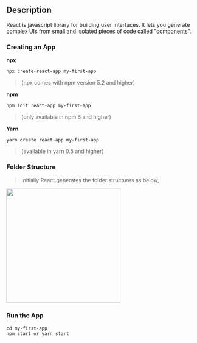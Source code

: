 ## Description
React is javascript library for building user interfaces.
It lets you generate complex UIs from small and isolated pieces of code called "components".
### Creating an App 
   **npx** 
``` terminal
npx create-react-app my-first-app   
```
> (npx comes with npm version 5.2 and higher)

**npm**
``` terminal
npm init react-app my-first-app
```
> (only available in npm 6 and higher)

**Yarn**
``` terminal
yarn create react-app my-first-app
```
> (available in yarn 0.5 and higher)

 ### Folder Structure 
> Initially React generates the folder structures as below, </br>
 <img src="https://user-images.githubusercontent.com/47861774/57167569-f8df4700-6e1d-11e9-985d-34b10b819a9f.png" height=300px width=300px>

 
 ### Run the App
 ``` terminal 
 cd my-first-app
 npm start or yarn start
 ```
